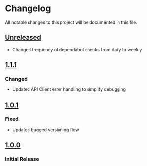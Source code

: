 # Changelog

All notable changes to this project will be documented in this file.

## [Unreleased]

- Changed frequency of dependabot checks from daily to weekly

## [1.1.1]

### Changed

- Updated API Client error handling to simplify debugging

## [1.0.1]

### Fixed

- Updated bugged versioning flow

## [1.0.0]

### Initial Release

[Unreleased]: https://github.com/joeyagreco/sleeper/compare/v1.1.1...HEAD

[1.1.1]: https://github.com/joeyagreco/sleeper/compare/v1.0.1...v1.1.1

[1.0.1]: https://github.com/joeyagreco/sleeper/compare/v1.0.0...v1.0.1

[1.0.0]: https://github.com/joeyagreco/sleeper/releases/tag/v1.0.0
